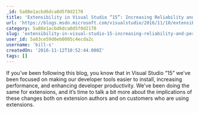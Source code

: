 ```yaml
---
_id: 5a88e1acbd6dca0d5f0d2170
title: 'Extensibility in Visual Studio “15”: Increasing Reliability and Performance'
url: 'https://blogs.msdn.microsoft.com/visualstudio/2016/11/10/extensibility-in-visual-studio-15-increasing-reliability-and-performance/'
category: 5a88e1acbd6dca0d5f0d2170
slug: 'extensibility-in-visual-studio-15-increasing-reliability-and-performance'
user_id: 5a83ce59d6eb0005c4ecda2c
username: 'bill-s'
createdOn: '2016-11-12T10:52:44.000Z'
tags: []
---
```


If you’ve been following this blog, you know that in Visual Studio “15” we’ve been focused on making our developer tools easier to install, increasing performance, and enhancing developer productivity. We’ve been doing the same for extensions, and it’s time to talk a bit more about the implications of these changes both on extension authors and on customers who are using extensions.
